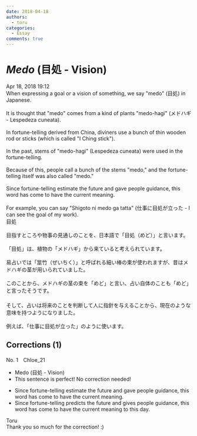 ```yaml
---
date: 2018-04-18
authors:
  - toru
categories:
  - Essay
comments: true
---
```


# <strong><em>Medo</strong></em> (目処 - Vision)
<div class="date">Apr 18, 2018 19:12</div>
<div id="post"><div id="body_show_ori">
When expressing a goal or a vision of something, we say "medo" (目処) in Japanese.<br/><br/>It is thought that "medo" comes from a kind of plants "medo-hagi" (メドハギ - Lespedeza cuneata).<br/><br/>In fortune-telling derived from China, diviners use a bunch of thin wooden rod or sticks (which is called "I Ching stick").<br/><br/>In the past, stems of "medo-hagi" (Lespedeza cuneata) were used in the fortune-telling.<br/><br/>Because of this, people call a bunch of the stems "medo," and the fortune-telling itself was also called "medo."<br/><br/>Since fortune-telling estimate the future and gave people guidance, this word has come to have the current meaning.<br/><br/>For example, you can say "Shigoto ni medo ga tatta" (仕事に目処が立った - I can see the goal of my work).
</div></div>

<!-- more -->

<div id="post_ja"><div id="body_show_mo">
目処<br/><br/>目指すところや物事の見通しのことを、日本語で「目処（めど）」と言います。<br/><br/>「目処」は、植物の「メドハギ」から来ていると考えられています。<br/><br/>易占いでは「筮竹（ぜいちく）」と呼ばれる細い棒の束が使われますが、昔はメドハギの茎が用いられていました。<br/><br/>このことから、メドハギの茎の束を「めど」と言い、占い自体のことも「めど」と言ったそうです。<br/>　<br/>そして、占いは将来のことを判断して人に指針を与えることから、現在のような意味を持つようになりました。<br/><br/>例えば、「仕事に目処が立った」のように使います。
</div></div>

## Corrections (1)
<div id="block"><div class="first_name"> No. 1　<span class="just_name">Chloe_21</span></div><div id="block2">
<ul class="correction_field">
<li class="incorrect">Medo (目処 - Vision)</li>
<li class="corrected perfect">This sentence is perfect! No correction needed!</li>
</ul>
<ul class="correction_field">
<li class="incorrect">Since fortune-telling estimate the future and gave people guidance, this word has come to have the current meaning.</li>
<li class="corrected correct">
Since fortune-telling predicts the future and gives people guidance, this word has come to have the current meaning to this day.
</li>
</ul>
</div><div class="name"><span class="just_name">Toru</span><br>
Thank you so much for the correction! :)
</div>
</div>
